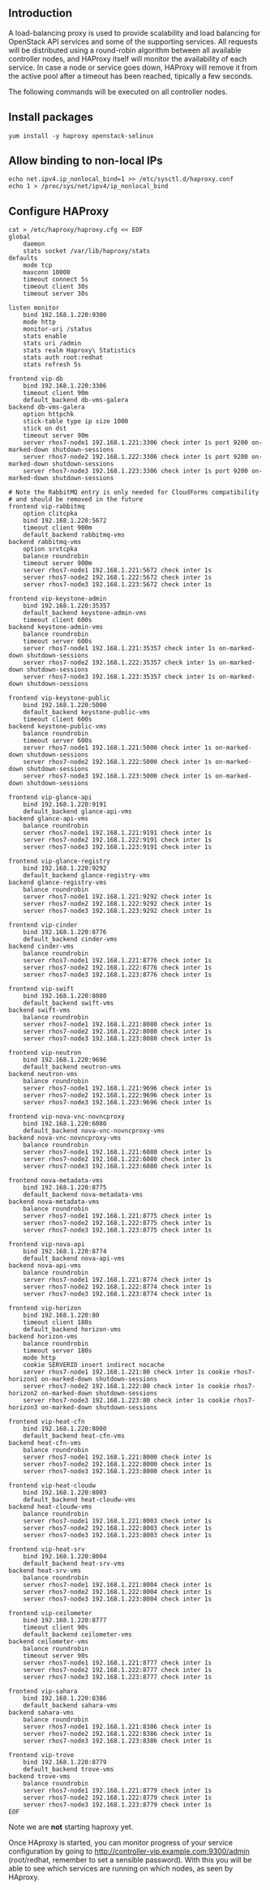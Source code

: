 Introduction
------------

A load-balancing proxy is used to provide scalability and load balancing for OpenStack API services and some of the supporting services. All requests will be distributed using a round-robin algorithm between all available controller nodes, and HAProxy itself will monitor the availability of each service. In case a node or service goes down, HAProxy will remove it from the active pool after a timeout has been reached, tipically a few seconds.

The following commands will be executed on all controller nodes.

Install packages
----------------

    yum install -y haproxy openstack-selinux

Allow binding to non-local IPs
------------------------------

    echo net.ipv4.ip_nonlocal_bind=1 >> /etc/sysctl.d/haproxy.conf
    echo 1 > /proc/sys/net/ipv4/ip_nonlocal_bind

Configure HAProxy
-----------------

    cat > /etc/haproxy/haproxy.cfg << EOF
    global
        daemon
        stats socket /var/lib/haproxy/stats
    defaults
        mode tcp
        maxconn 10000
        timeout connect 5s
        timeout client 30s
        timeout server 30s

    listen monitor
        bind 192.168.1.220:9300 
        mode http
        monitor-uri /status
        stats enable
        stats uri /admin
        stats realm Haproxy\ Statistics
        stats auth root:redhat
        stats refresh 5s

    frontend vip-db
        bind 192.168.1.220:3306
        timeout client 90m
        default_backend db-vms-galera
    backend db-vms-galera
        option httpchk
        stick-table type ip size 1000
        stick on dst
        timeout server 90m
        server rhos7-node1 192.168.1.221:3306 check inter 1s port 9200 on-marked-down shutdown-sessions
        server rhos7-node2 192.168.1.222:3306 check inter 1s port 9200 on-marked-down shutdown-sessions
        server rhos7-node3 192.168.1.223:3306 check inter 1s port 9200 on-marked-down shutdown-sessions

    # Note the RabbitMQ entry is only needed for CloudForms compatibility
    # and should be removed in the future
    frontend vip-rabbitmq
        option clitcpka
        bind 192.168.1.220:5672
        timeout client 900m
        default_backend rabbitmq-vms
    backend rabbitmq-vms
        option srvtcpka
        balance roundrobin
        timeout server 900m
        server rhos7-node1 192.168.1.221:5672 check inter 1s
        server rhos7-node2 192.168.1.222:5672 check inter 1s
        server rhos7-node3 192.168.1.223:5672 check inter 1s

    frontend vip-keystone-admin
        bind 192.168.1.220:35357
        default_backend keystone-admin-vms
        timeout client 600s
    backend keystone-admin-vms
        balance roundrobin
        timeout server 600s
        server rhos7-node1 192.168.1.221:35357 check inter 1s on-marked-down shutdown-sessions
        server rhos7-node2 192.168.1.222:35357 check inter 1s on-marked-down shutdown-sessions
        server rhos7-node3 192.168.1.223:35357 check inter 1s on-marked-down shutdown-sessions

    frontend vip-keystone-public
        bind 192.168.1.220:5000
        default_backend keystone-public-vms
        timeout client 600s
    backend keystone-public-vms
        balance roundrobin
        timeout server 600s
        server rhos7-node1 192.168.1.221:5000 check inter 1s on-marked-down shutdown-sessions
        server rhos7-node2 192.168.1.222:5000 check inter 1s on-marked-down shutdown-sessions
        server rhos7-node3 192.168.1.223:5000 check inter 1s on-marked-down shutdown-sessions

    frontend vip-glance-api
        bind 192.168.1.220:9191
        default_backend glance-api-vms
    backend glance-api-vms
        balance roundrobin
        server rhos7-node1 192.168.1.221:9191 check inter 1s
        server rhos7-node2 192.168.1.222:9191 check inter 1s
        server rhos7-node3 192.168.1.223:9191 check inter 1s

    frontend vip-glance-registry
        bind 192.168.1.220:9292
        default_backend glance-registry-vms
    backend glance-registry-vms
        balance roundrobin
        server rhos7-node1 192.168.1.221:9292 check inter 1s
        server rhos7-node2 192.168.1.222:9292 check inter 1s
        server rhos7-node3 192.168.1.223:9292 check inter 1s

    frontend vip-cinder
        bind 192.168.1.220:8776
        default_backend cinder-vms
    backend cinder-vms
        balance roundrobin
        server rhos7-node1 192.168.1.221:8776 check inter 1s
        server rhos7-node2 192.168.1.222:8776 check inter 1s
        server rhos7-node3 192.168.1.223:8776 check inter 1s

    frontend vip-swift
        bind 192.168.1.220:8080
        default_backend swift-vms
    backend swift-vms
        balance roundrobin
        server rhos7-node1 192.168.1.221:8080 check inter 1s
        server rhos7-node2 192.168.1.222:8080 check inter 1s
        server rhos7-node3 192.168.1.223:8080 check inter 1s

    frontend vip-neutron
        bind 192.168.1.220:9696
        default_backend neutron-vms
    backend neutron-vms
        balance roundrobin
        server rhos7-node1 192.168.1.221:9696 check inter 1s
        server rhos7-node2 192.168.1.222:9696 check inter 1s
        server rhos7-node3 192.168.1.223:9696 check inter 1s

    frontend vip-nova-vnc-novncproxy
        bind 192.168.1.220:6080
        default_backend nova-vnc-novncproxy-vms
    backend nova-vnc-novncproxy-vms
        balance roundrobin
        server rhos7-node1 192.168.1.221:6080 check inter 1s
        server rhos7-node2 192.168.1.222:6080 check inter 1s
        server rhos7-node3 192.168.1.223:6080 check inter 1s

    frontend nova-metadata-vms
        bind 192.168.1.220:8775
        default_backend nova-metadata-vms
    backend nova-metadata-vms
        balance roundrobin
        server rhos7-node1 192.168.1.221:8775 check inter 1s
        server rhos7-node2 192.168.1.222:8775 check inter 1s
        server rhos7-node3 192.168.1.223:8775 check inter 1s

    frontend vip-nova-api
        bind 192.168.1.220:8774
        default_backend nova-api-vms
    backend nova-api-vms
        balance roundrobin
        server rhos7-node1 192.168.1.221:8774 check inter 1s
        server rhos7-node2 192.168.1.222:8774 check inter 1s
        server rhos7-node3 192.168.1.223:8774 check inter 1s

    frontend vip-horizon
        bind 192.168.1.220:80
        timeout client 180s
        default_backend horizon-vms
    backend horizon-vms
        balance roundrobin
        timeout server 180s
        mode http
        cookie SERVERID insert indirect nocache
        server rhos7-node1 192.168.1.221:80 check inter 1s cookie rhos7-horizon1 on-marked-down shutdown-sessions
        server rhos7-node2 192.168.1.222:80 check inter 1s cookie rhos7-horizon2 on-marked-down shutdown-sessions
        server rhos7-node3 192.168.1.223:80 check inter 1s cookie rhos7-horizon3 on-marked-down shutdown-sessions

    frontend vip-heat-cfn
        bind 192.168.1.220:8000
        default_backend heat-cfn-vms
    backend heat-cfn-vms
        balance roundrobin
        server rhos7-node1 192.168.1.221:8000 check inter 1s
        server rhos7-node2 192.168.1.222:8000 check inter 1s
        server rhos7-node3 192.168.1.223:8000 check inter 1s

    frontend vip-heat-cloudw
        bind 192.168.1.220:8003
        default_backend heat-cloudw-vms
    backend heat-cloudw-vms
        balance roundrobin
        server rhos7-node1 192.168.1.221:8003 check inter 1s
        server rhos7-node2 192.168.1.222:8003 check inter 1s
        server rhos7-node3 192.168.1.223:8003 check inter 1s

    frontend vip-heat-srv
        bind 192.168.1.220:8004
        default_backend heat-srv-vms
    backend heat-srv-vms
        balance roundrobin
        server rhos7-node1 192.168.1.221:8004 check inter 1s
        server rhos7-node2 192.168.1.222:8004 check inter 1s
        server rhos7-node3 192.168.1.223:8004 check inter 1s

    frontend vip-ceilometer
        bind 192.168.1.220:8777
        timeout client 90s
        default_backend ceilometer-vms
    backend ceilometer-vms
        balance roundrobin
        timeout server 90s
        server rhos7-node1 192.168.1.221:8777 check inter 1s
        server rhos7-node2 192.168.1.222:8777 check inter 1s
        server rhos7-node3 192.168.1.223:8777 check inter 1s

    frontend vip-sahara
        bind 192.168.1.220:8386
        default_backend sahara-vms
    backend sahara-vms
        balance roundrobin
        server rhos7-node1 192.168.1.221:8386 check inter 1s
        server rhos7-node2 192.168.1.222:8386 check inter 1s
        server rhos7-node3 192.168.1.223:8386 check inter 1s

    frontend vip-trove
        bind 192.168.1.220:8779
        default_backend trove-vms
    backend trove-vms
        balance roundrobin
        server rhos7-node1 192.168.1.221:8779 check inter 1s
        server rhos7-node2 192.168.1.222:8779 check inter 1s
        server rhos7-node3 192.168.1.223:8779 check inter 1s
    EOF

Note we are **not** starting haproxy yet.

Once HAproxy is started, you can monitor progress of your service configuration by going to [<http://controller-vip.example.com:9300/admin>](http://controller-vip.example.com:9300/admin) (root/redhat, remember to set a sensible password). With this you will be able to see which services are running on which nodes, as seen by HAproxy.
